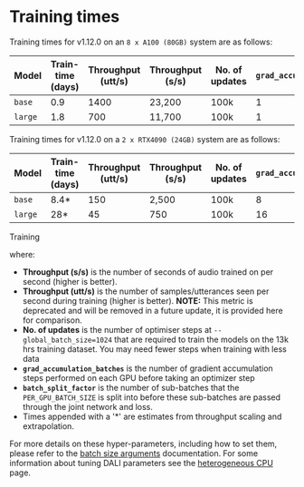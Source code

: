 # Training times <a name="train-timings"></a>

Training times for v1.12.0 on an `8 x A100 (80GB)` system are as follows:

| Model   | Train-time (days) | Throughput (utt/s) | Throughput (s/s) | No. of updates | `grad_accumulation_batches` | `batch_split_factor` |
|---------|-------------------|--------------------|------------|----------------|-----------------------------|----------------------|
| `base`  | 0.9               | 1400               | 23,200     | 100k           |                           1 |                    8 |
| `large` | 1.8               | 700                | 11,700     | 100k           |                           1 |                   16 |

Training times for v1.12.0 on a `2 x RTX4090 (24GB)` system are as follows:

| Model   | Train-time (days) | Throughput (utt/s) | Throughput (s/s) | No. of updates | `grad_accumulation_batches` | `batch_split_factor` |
|---------|-------------------|--------------------|------------|----------------|-----------------------------|----------------------|
| `base`  | 8.4\*               | 150               | 2,500     | 100k           |                           8 |                    8 |
| `large` | 28\*               | 45                |   750     | 100k           |                           16 |                   8 |

Training

where:

- **Throughput (s/s)** is the number of seconds of audio trained on per second (higher is better).
- **Throughput (utt/s)** is the number of samples/utterances seen per second during training (higher is better). **NOTE:** This metric is deprecated and will be removed in a future update, it is provided here for comparison.
- **No. of updates** is the number of optimiser steps at `--global_batch_size=1024` that are required to train the models on the 13k hrs training dataset. You may need fewer steps when training with less data
- **`grad_accumulation_batches`** is the number of gradient accumulation steps performed on each GPU before taking an optimizer step
- **`batch_split_factor`** is the number of sub-batches that the `PER_GPU_BATCH_SIZE` is split into before these sub-batches are passed through the joint network and loss.
- Times appended with a '\*' are estimates from throughput scaling and extrapolation.

For more details on these hyper-parameters, including how to set them, please refer to the [batch size arguments](batch_size_hyperparameters.md) documentation. For some information about tuning DALI parameters see the [heterogeneous CPU](heterogeneous_cpu.md) page.
